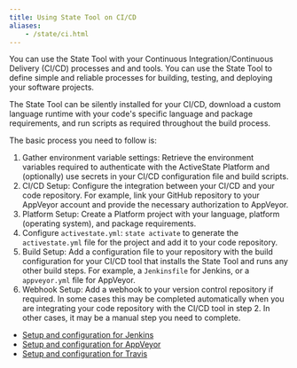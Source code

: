 ```yaml
---
title: Using State Tool on CI/CD
aliases:
    - /state/ci.html
---
```


You can use the State Tool with your Continuous Integration/Continuous Delivery (CI/CD) processes and and tools. You can use the State Tool to define simple and reliable processes for building, testing, and deploying your software projects.

The State Tool can be silently installed for your CI/CD, download a custom language runtime with your code's specific language and package requirements, and run scripts as required throughout the build process.

The basic process you need to follow is:

1. Gather environment variable settings: Retrieve the environment variables required to authenticate with the ActiveState Platform and (optionally) use secrets in your CI/CD configuration file and build scripts.
2. CI/CD Setup: Configure the integration between your CI/CD and your code repository. For example, link your GitHub repository to your AppVeyor account and provide the necessary authorization to AppVeyor.
3. Platform Setup: Create a Platform project with your language, platform (operating system), and package requirements.
4. Configure `activestate.yml`: `state activate` to generate the `activestate.yml` file for the project and add it to your code repository.
5. Build Setup: Add a configuration file to your repository with the build configuration for your CI/CD tool that installs the State Tool and runs any other build steps. For example, a `Jenkinsfile` for Jenkins, or a `appveyor.yml` file for AppVeyor.
6. Webhook Setup: Add a webhook to your version control repository if required. In some cases this may be completed automatically when you are integrating your code repository with the CI/CD tool in step 2. In other cases, it may be a manual step you need to complete. 

* [Setup and configuration for Jenkins](jenkins.html)
* [Setup and configuration for AppVeyor](appveyor.html)
* [Setup and configuration for Travis](travis.html)


